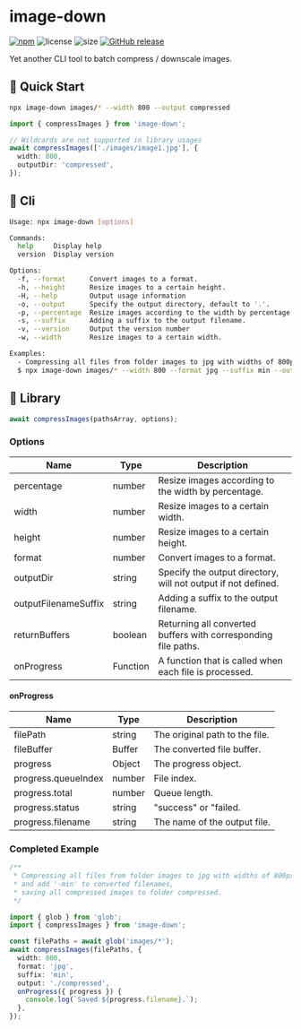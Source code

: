 # image-down

[![npm](https://img.shields.io/npm/v/image-down.svg?style=flat-square)](https://www.npmjs.com/package/image-down)
![license](https://img.shields.io/npm/l/image-down.svg?style=flat-square)
![size](https://img.shields.io/github/repo-size/yinyanfr/image-down?style=flat-square)
[![GitHub release](https://img.shields.io/github/release/yinyanfr/image-down.svg?style=flat-square)](https://github.com/yinyanfr/image-down/releases/latest)

Yet another CLI tool to batch compress / downscale images.

## :green_book: Quick Start

```bash
npx image-down images/* --width 800 --output compressed
```

```typescript
import { compressImages } from 'image-down';

// Wildcards are not supported in library usages
await compressImages(['./images/image1.jpg'], {
  width: 800,
  outputDir: 'compressed',
});
```

## :wrench: Cli

```bash
Usage: npx image-down [options]

Commands:
  help     Display help
  version  Display version

Options:
  -f, --format      Convert images to a format.
  -h, --height      Resize images to a certain height.
  -H, --help        Output usage information
  -o, --output      Specify the output directory, default to '.'.
  -p, --percentage  Resize images according to the width by percentage.
  -s, --suffix      Adding a suffix to the output filename.
  -v, --version     Output the version number
  -w, --width       Resize images to a certain width.

Examples:
  - Compressing all files from folder images to jpg with widths of 800px and add '-min' to converted filenames, saving all compressed images to folder compressed.
  $ npx image-down images/* --width 800 --format jpg --suffix min --output compressed
```

## :book: Library

```typescript
await compressImages(pathsArray, options);
```

### Options

| Name                 | Type     | Description                                                    |
| -------------------- | -------- | -------------------------------------------------------------- |
| percentage           | number   | Resize images according to the width by percentage.            |
| width                | number   | Resize images to a certain width.                              |
| height               | number   | Resize images to a certain height.                             |
| format               | number   | Convert images to a format.                                    |
| outputDir            | string   | Specify the output directory, will not output if not defined.  |
| outputFilenameSuffix | string   | Adding a suffix to the output filename.                        |
| returnBuffers        | boolean  | Returning all converted buffers with corresponding file paths. |
| onProgress           | Function | A function that is called when each file is processed.         |

#### onProgress

| Name                | Type   | Description                    |
| ------------------- | ------ | ------------------------------ |
| filePath            | string | The original path to the file. |
| fileBuffer          | Buffer | The converted file buffer.     |
| progress            | Object | The progress object.           |
| progress.queueIndex | number | File index.                    |
| progress.total      | number | Queue length.                  |
| progress.status     | string | "success" or "failed.          |
| progress.filename   | string | The name of the output file.   |

### Completed Example

```typescript
/**
 * Compressing all files from folder images to jpg with widths of 800px
 * and add '-min' to converted filenames,
 * saving all compressed images to folder compressed.
 */

import { glob } from 'glob';
import { compressImages } from 'image-down';

const filePaths = await glob('images/*');
await compressImages(filePaths, {
  width: 800,
  format: 'jpg',
  suffix: 'min',
  output: './compressed',
  onProgress({ progress }) {
    console.log(`Saved ${progress.filename}.`);
  },
});
```
